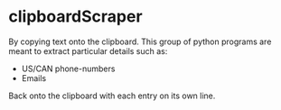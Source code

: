# clipboardScraper

By copying text onto the clipboard. This group of python programs are meant to extract particular details such as:
* US/CAN phone-numbers
* Emails

Back onto the clipboard with each entry on its own line.
